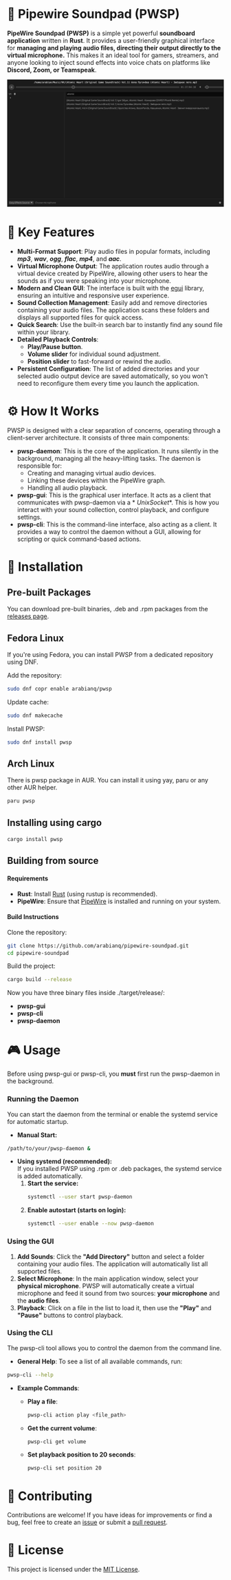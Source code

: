 # **🎵 Pipewire Soundpad (PWSP)**

**PipeWire Soundpad (PWSP)** is a simple yet powerful **soundboard application** written in **Rust**. It provides a
user-friendly graphical interface for **managing and playing audio files, directing their output directly to the virtual
microphone.** This makes it an ideal tool for gamers, streamers, and anyone looking to inject sound effects into voice
chats on platforms like **Discord, Zoom, or Teamspeak**.

![screenshot.png](assets/screenshot.png)

# **🌟 Key Features**

* **Multi-Format Support**: Play audio files in popular formats, including _**mp3**_, _**wav**_, _**ogg**_, _**flac**_,
  _**mp4**_, and _**aac**_.
* **Virtual Microphone Output**: The application routes audio through a virtual device created by PipeWire, allowing
  other users to hear the sounds as if you were speaking into your microphone.
* **Modern and Clean GUI**: The interface is built with the [egui](https://egui.rs) library, ensuring an intuitive and
  responsive user experience.
* **Sound Collection Management**: Easily add and remove directories containing your audio files. The application scans
  these folders and displays all supported files for quick access.
* **Quick Search**: Use the built-in search bar to instantly find any sound file within your library.
* **Detailed Playback Controls**:
    * **Play/Pause button**.
    * **Volume slider** for individual sound adjustment.
    * **Position slider** to fast-forward or rewind the audio.
* **Persistent Configuration**: The list of added directories and your selected audio output device are saved
  automatically, so you won't need to reconfigure them every time you launch the application.

# **⚙️ How It Works**

PWSP is designed with a clear separation of concerns, operating through a client-server architecture. It consists of
three main components:

* **pwsp-daemon**: This is the core of the application. It runs silently in the background, managing all the
  heavy-lifting tasks. The daemon is responsible for:
    * Creating and managing virtual audio devices.
    * Linking these devices within the PipeWire graph.
    * Handling all audio playback.
* **pwsp-gui**: This is the graphical user interface. It acts as a client that communicates with pwsp-daemon via a *
  *UnixSocket**. This is how you interact with your sound collection, control playback, and configure settings.
* **pwsp-cli**: This is the command-line interface, also acting as a client. It provides a way to control the daemon
  without a GUI, allowing for scripting or quick command-based actions.

# **🚀 Installation**

## **Pre-built Packages**

You can download pre-built binaries, .deb and .rpm packages from
the [releases page](https://github.com/arabianq/pipewire-soundpad/releases).

## **Fedora Linux**

If you're using Fedora, you can install PWSP from a dedicated repository using DNF.

Add the repository:

```bash
sudo dnf copr enable arabianq/pwsp
```

Update cache:

```bash
sudo dnf makecache
```

Install PWSP:

```bash
sudo dnf install pwsp
```

## **Arch Linux**
There is pwsp package in AUR.
You can install it using yay, paru or any other AUR helper.
```bash
paru pwsp
```

## **Installing using cargo**

```bash
cargo install pwsp
```

## **Building from source**

#### **Requirements**

* **Rust**: Install [Rust](https://www.rust-lang.org/tools/install) (using rustup is recommended).
* **PipeWire**: Ensure that [PipeWire](https://pipewire.org/) is installed and running on your system.

#### **Build Instructions**

Clone the repository:

```bash
git clone https://github.com/arabianq/pipewire-soundpad.git  
cd pipewire-soundpad
```

Build the project:

```bash
cargo build --release
```

Now you have three binary files inside ./target/release/:

- **pwsp-gui**
- **pwsp-cli**
- **pwsp-daemon**

# **🎮 Usage**

Before using pwsp-gui or pwsp-cli, you **must** first run the pwsp-daemon in the background.

### **Running the Daemon**

You can start the daemon from the terminal or enable the systemd service for automatic startup.

* **Manual Start:**

```bash
/path/to/your/pwsp-daemon &
```

* **Using systemd (recommended):**  
  If you installed PWSP using .rpm or .deb packages, the systemd service is added automatically.
    1. **Start the service:**
        ```bash  
        systemctl --user start pwsp-daemon
        ```
    2. **Enable autostart (starts on login):**
        ```bash
       systemctl --user enable --now pwsp-daemon
        ```

### **Using the GUI**

1. **Add Sounds**: Click the **"Add Directory"** button and select a folder containing your audio files. The application
   will automatically list all supported files.
2. **Select Microphone**: In the main application window, select your **physical microphone**. PWSP will automatically
   create a virtual microphone and feed it sound from two sources: **your microphone** and the **audio files**.
3. **Playback**: Click on a file in the list to load it, then use the **"Play"** and **"Pause"** buttons to control
   playback.

### **Using the CLI**

The pwsp-cli tool allows you to control the daemon from the command line.

* **General Help**: To see a list of all available commands, run:

```bash
pwsp-cli --help
```

* **Example Commands**:
    * **Play a file**:

      ```bash
      pwsp-cli action play <file_path>
      ```

    * **Get the current volume**:

      ```bash
      pwsp-cli get volume
      ```

    * **Set playback position to 20 seconds**:

      ```bash 
      pwsp-cli set position 20
      ```

# **🤝 Contributing**

Contributions are welcome\! If you have ideas for improvements or find a bug, feel free to create
an [issue](https://github.com/arabianq/pipewire-soundpad/issues) or submit
a [pull request](https://github.com/arabianq/pipewire-soundpad/pulls).

# **📜 License**

This project is licensed under
the [MIT License](https://github.com/arabianq/pipewire-soundpad/blob/main/LICENSE).
